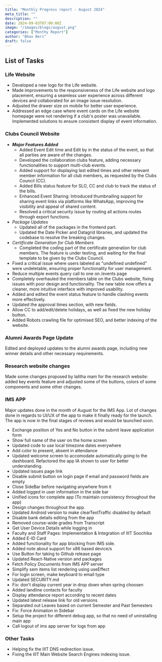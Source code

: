 ```yaml
---
title: "Monthly Progress report - August 2024"
meta_title: ""
description: ""
date: 2024-09-03T07:00:00Z
image: "/images/blogs/august.png"
categories: ["Monthy Report"]
author: "Bhav Beri"
draft: false
---
```


## List of Tasks

### Life Website
  - Developed a new logo for the Life website.
  - Made improvements to the responsiveness of the Life website and logo placement, ensuring a seamless user experience across different devices and collaborated for an image issue resolution.
  - Adjusted the drawer size on mobile for better user experience.
  - Addressed an edge case where event cards on the Life website homepage were not rendering if a club's poster was unavailable. Implemented solutions to ensure consistent display of event information.

### Clubs Council Website
  - ***Major Features Added***
    - Added Event Edit time and Edit by in the status of the event, so that all parties are aware of the changes.
    - Developed the collaboration clubs feature, adding necessary functionalities to support multi-club events.
    - Added support for displaying last edited times and other relevant member information for all club members, as requested by the Clubs Council (CC).
    - Added Bills status feature for SLO, CC and club to track the status of the bills.
    - Enhanced Event Sharing: Introduced thumbnailing support for sharing event links via platforms like WhatsApp, improving the visibility and appeal of shared content.
    - Resolved a critical security issue by routing all actions routes through export functions.
  - _Package Updates_
    - Updated all of the packages in the frontend part.
    - Updated the Date Picker and Datagrid libraries, and updated the codebase to resolve the breaking changes.
  - _Certificate Generation for Club Members_
    - Completed the coding part of the certificate generation for club members. The feature is under testing, and waiting for the final template to be given by the Clubs Council.
  - Fixed a critical issue where users labeled as "undefined undefined" were undeletable, ensuring proper functionality for user management.
  - Reduce multiple events query call to one on /events page
  - Completely overhauled the members table on the Clubs website, fixing issues with poor design and functionality. The new table now offers a cleaner, more intuitive interface with improved usability.
  - Added and edited the event status feature to handle clashing events more effectively.
  - Updated the approval times section, with new fields.
  - Allow CC to add/edit/delete holidays, as well as fixed the new holiday button.
  - Added Robots crawling file for optimised SEO, and better indexing of the website.


### Alumni Awards Page Update
Edited and deployed updates to the alumni awards page, including new winner details and other necessary requirements.

### Research website changes
Made some changes proposed by lalitha mam for the research website: added key events feature and adjusted some of the buttons, colors of some components and some other changes.

### IMS APP
Major updates done in the month of August for the IMS App. Lot of changes done in regards to UI/UX of the app to make it finally ready for the launch. The app is now in the final stages of reviews and would be launched soon.
  - Exchange position of Yes and No button in the submit leave application form
  - Show full name of the user on the home screen
  - Updated code to use local timezone dates everywhere
  - Add color to present, absent in attendance
  - Updated welcome screen to accomodate automatically going to the dashboard. Refactored the app IA shown to user for better understanding.
  - Updated issues page link
  - Disable submit button on login page if email and password fields are empty
  - Close SideBar before navigating anywhere from it
  - Added logged in user information in the side bar
  - Unified icons for complete app (To maintain consistency throughout the app)
  - Design changes throughout the app.
  - Updated Android version to make clearTextTraffic disabled by default
  - Disable bank details editing from the app
  - Removed course-wide grades from Transcript
  - Get User Device Details while logging in
  - Faculty and Staff Pages: Implementation & Integration of IIIT Soochika
  - Added E-ID Card
  - Added functionality for app blocking from IMS side.
  - Added note about support for x86 based device/s
  - Use Button for taking to Github release page
  - Updated React-Native version and packages
  - Fetch Policy Documents from IMS APP server
  - Simplify sem items list rendering using useEffect
  - For login screen, make keyboard to email type
  - Updated SECURITY.md
  - Fix: don't display current year in drop down when spring choosen
  - Added landline contacts for faculty
  - Display attendance report according to recent dates
  - Updated latest release link for old versions
  - Separated out Leaves based on current Semester and Past Semesters
  - Fix: Force Animation in Sidebar
  - Setup the project for different debug app, so that no need of uninstalling main app
  - Call logout of ims app server for logs from app

### Other Tasks
  - Helping fix the IIIT DNS redirection issue.
  - Fixing the IIIT Main Website Search Engines indexing issue.
